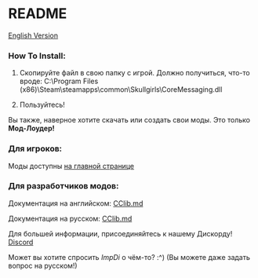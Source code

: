 ﻿# README

[English Version](../README.md)

### How To Install:

1. Скопируйте файл в свою папку с игрой. Должно получиться, что-то вроде: 
C:\Program Files (x86)\Steam\steamapps\common\Skullgirls\CoreMessaging.dll

2. Пользуйтесь!

Вы также, наверное хотите скачать или создать свои моды.
Это только **Мод-Лоудер!**

### Для игроков:
Моды доступны [на главной странице](https://github.com/Back-Black-Door)

### Для разработчиков модов:

Документация на английском: [CClib.md](CClib.md)

Документация на русском: [CClib.md](CCLib_RU.md)

Для большей информации, присоединяйтесь к нашему Дискорду! [Discord](https://discord.gg/4ufGJQjkpc)

Может вы хотите спросить _ImpDi_ о чём-то? :^) (Вы можете даже задать вопрос на русском!)
